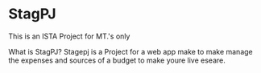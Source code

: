 # StagPJ
This is an ISTA Project for MT.'s only

What is StagPJ?
Stagepj is a Project for a web app make to make manage the expenses and sources of a budget 
to make youre live eseare.

